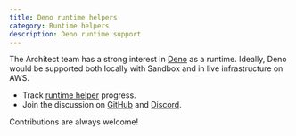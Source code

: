 ```yaml
---
title: Deno runtime helpers
category: Runtime helpers
description: Deno runtime support
---
```


The Architect team has a strong interest in [Deno](https://deno.land/) as a runtime. Ideally, Deno would be supported both locally with Sandbox and in live infrastructure on AWS.

* Track [runtime helper](https://github.com/architect/functions-deno) progress.
* Join the discussion on [GitHub](https://github.com/architect/architect/discussions) and [Discord](https://discord.gg/y5A2eTsCRX).

Contributions are always welcome!
